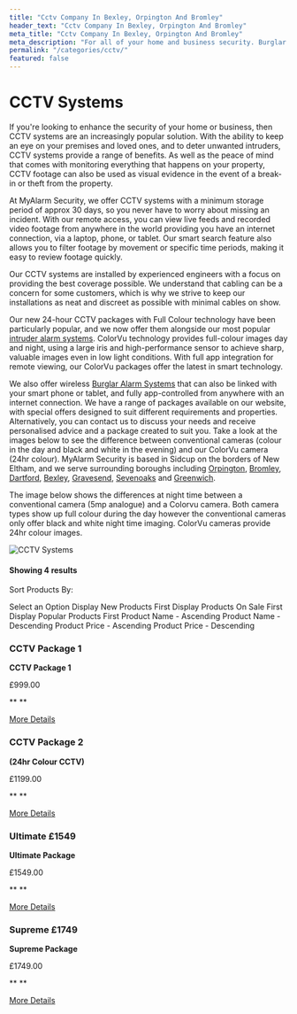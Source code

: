 ```yaml
---
title: "Cctv Company In Bexley, Orpington And Bromley"
header_text: "Cctv Company In Bexley, Orpington And Bromley"
meta_title: "Cctv Company In Bexley, Orpington And Bromley"
meta_description: "For all of your home and business security. Burglar Alarm Servicing, Burglar Alarm Installation, Alarm Battery and CCTV. Call 020 8302 4065 or send us an email"
permalink: "/categories/cctv/"
featured: false
---
```


# CCTV Systems 

If you\'re looking to enhance the security of your home or business, then CCTV systems are an increasingly popular solution. With the ability to keep an eye on your premises and loved ones, and to deter unwanted intruders, CCTV systems provide a range of benefits. As well as the peace of mind that comes with monitoring everything that happens on your property, CCTV footage can also be used as visual evidence in the event of a break-in or theft from the property.

At MyAlarm Security, we offer CCTV systems with a minimum storage period of approx 30 days, so you never have to worry about missing an incident. With our remote access, you can view live feeds and recorded video footage from anywhere in the world providing you have an internet connection, via a laptop, phone, or tablet. Our smart search feature also allows you to filter footage by movement or specific time periods, making it easy to review footage quickly.

Our CCTV systems are installed by experienced engineers with a focus on providing the best coverage possible. We understand that cabling can be a concern for some customers, which is why we strive to keep our installations as neat and discreet as possible with minimal cables on show.

Our new 24-hour CCTV packages with Full Colour technology have been particularly popular, and we now offer them alongside our most popular [intruder alarm systems](burglar-alarms.php.html). ColorVu technology provides full-colour images day and night, using a large iris and high-performance sensor to achieve sharp, valuable images even in low light conditions. With full app integration for remote viewing, our ColorVu packages offer the latest in smart technology.

We also offer wireless [Burglar Alarm Systems](burglar-alarms.php.html) that can also be linked with your smart phone or tablet, and fully app-controlled from anywhere with an internet connection. We have a range of packages available on our website, with special offers designed to suit different requirements and properties. Alternatively, you can contact us to discuss your needs and receive personalised advice and a package created to suit you. Take a look at the images below to see the difference between conventional cameras (colour in the day and black and white in the evening) and our ColorVu camera (24hr colour). MyAlarm Security is based in Sidcup on the borders of New Eltham, and we serve surrounding boroughs including [Orpington](../pages/orpington.php.html), [Bromley](../pages/bromley.php.html), [Dartford](../pages/dartford.php.html), [Bexley](../pages/bexley.php.html), [Gravesend](../pages/gravesend.php.html), [Sevenoaks](../pages/sevenoaks.php.html) and [Greenwich](../pages/greenwich.php.html).

The image below shows the differences at night time between a conventional camera (5mp analogue) and a Colorvu camera. Both camera types show up full colour during the day however the conventional cameras only offer black and white night time imaging. ColorVu cameras provide 24hr colour images.

![CCTV Systems](https://res.cloudinary.com/kbs/image/upload/f_auto,q_auto/fz8jnnwdtcm5voycphbt.png "CCTV Systems")

#### Showing 4 results

Sort Products By:

Select an Option Display New Products First Display Products On Sale First Display Popular Products First Product Name - Ascending Product Name - Descending Product Price - Ascending Product Price - Descending

[](../products/cctv-package-1-999.php.html "View More")

### CCTV Package 1 

**CCTV Package 1**

£999.00

** **

[More Details](../products/cctv-package-1-999.php.html)

[](../products/cctv-package-2-1199-24hr-colour-cctv.php.html "View More")

### CCTV Package 2 

**(24hr Colour CCTV)**

£1199.00

** **

[More Details](../products/cctv-package-2-1199-24hr-colour-cctv.php.html)

[](../products/ultimate-package-cctv-intruder-alarm-system-1549.php.html "View More")

### Ultimate £1549 

**Ultimate Package**

£1549.00

** **

[More Details](../products/ultimate-package-cctv-intruder-alarm-system-1549.php.html)

[](../products/supreme-package-24hr-colour-cctv-plus-intruder-alarm-system-1749.php.html "View More")

### Supreme £1749 

**Supreme Package**

£1749.00

** **

[More Details](../products/supreme-package-24hr-colour-cctv-plus-intruder-alarm-system-1749.php.html)